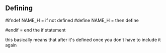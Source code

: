 
## Defining
#ifndef NAME_H = if not defined
#define NAME_H = then define

#endif = end the if statement

this basically means that after it's defined once you don't have to include it again

